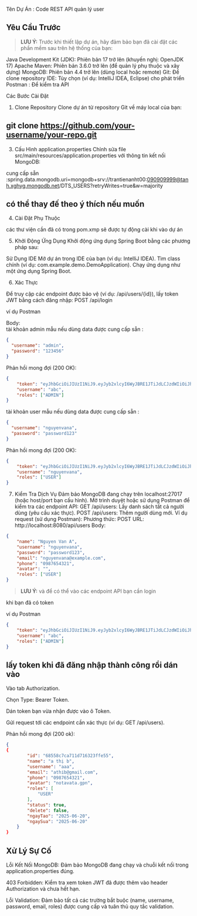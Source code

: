 Tên Dự Án : Code REST API quản lý user

## **Yêu Cầu Trước**
> **LƯU Ý:** Trước khi thiết lập dự án, hãy đảm bảo bạn đã cài đặt các phần mềm sau trên hệ thống của bạn:

Java Development Kit (JDK): Phiên bản 17 trở lên (khuyến nghị: OpenJDK 17)
Apache Maven: Phiên bản 3.6.0 trở lên (để quản lý phụ thuộc và xây dựng)
MongoDB: Phiên bản 4.4 trở lên (dùng local hoặc remote)
Git: Để clone repository
IDE: Tùy chọn (ví dụ: IntelliJ IDEA, Eclipse) cho phát triển
Postman : Để kiểm tra API 

Các Bước Cài Đặt
1. Clone Repository
Clone dự án từ repository Git về máy local của bạn:

##   git clone https://github.com/your-username/your-repo.git

3. Cấu Hình application.properties
Chỉnh sửa file src/main/resources/application.properties với thông tin kết nối MongoDB:

cung cấp sẵn :spring.data.mongodb.uri=mongodb+srv://trantienanht00:090909999@tanh.xghyg.mongodb.net/DTS_USERS?retryWrites=true&w=majority

## có thể thay đế theo ý thích nếu muốn 

4. Cài Đặt Phụ Thuộc

các thư viện cần đã có trong pom.xmp sẽ được tự động cài khi vào dự án

5. Khởi Động Ứng Dụng
Khởi động ứng dụng Spring Boot bằng các phương pháp sau:

Sử Dụng IDE
Mở dự án trong IDE của bạn (ví dụ: IntelliJ IDEA).
Tìm class chính (ví dụ: com.example.demo.DemoApplication).
Chạy ứng dụng như một ứng dụng Spring Boot.

6. Xác Thực

Để truy cập các endpoint được bảo vệ (ví dụ: /api/users/{id}), lấy token JWT bằng cách đăng nhập:
POST /api/login

ví dụ Postman

Body:  
tài khoản admin mẫu nếu dùng data được cung cấp sẵn :


```json
{
  "username": "admin",
  "password": "123456"
}
```
Phản hồi mong đợi (200 OK):
```json
{
    "token": "eyJhbGciOiJIUzI1NiJ9.eyJyb2xlcyI6WyJBRE1JTiJdLCJzdWIiOiJhYmMiLCJpYXQiOjE3NTA0MjYwMTcsImV4cCI6MTc1MDUxMjQxN30...",
    "username": "abc",
    "roles": ["ADMIN"]
}
```
tài khoản user mẫu nếu dùng data được cung cấp sẵn :


```json
{
  "username": "nguyenvana",
  "password": "password123"
}
```
Phản hồi mong đợi (200 OK):
```json
{
    "token": "eyJhbGciOiJIUzI1NiJ9.eyJyb2xlcyI6WyJBRE1JTiJdLCJzdWIiOiJhYmMiLCJpYXQiOjE3NTA0MjYwMTcsImV4cCI6MTc1MDUxMjQxN30...",
    "username": "nguyenvana",
    "roles": ["USER"]
}
```

7. Kiểm Tra Dịch Vụ
Đảm bảo MongoDB đang chạy trên localhost:27017 (hoặc host/port bạn cấu hình).
Mở trình duyệt hoặc sử dụng Postman để kiểm tra các endpoint API:
GET /api/users: Lấy danh sách tất cả người dùng (yêu cầu xác thực). 
POST /api/users: Thêm người dùng mới. 
Ví dụ request (sử dụng Postman):
Phương thức: POST
URL: http://localhost:8080/api/users
Body:
```json
{
    "name": "Nguyen Van A",
    "username": "nguyenvana",
    "password": "password123",
    "email": "nguyenvana@example.com",
    "phone": "0987654321",
    "avatar": "",
    "roles": ["USER"]
}
```
> **LƯU Ý:** và để có thể vào các endpoint API bạn cần login 

khi bạn đã có token 

ví dụ Postman
```json
{
    "token": "eyJhbGciOiJIUzI1NiJ9.eyJyb2xlcyI6WyJBRE1JTiJdLCJzdWIiOiJhYmMiLCJpYXQiOjE3NTA0MjYwMTcsImV4cCI6MTc1MDUxMjQxN30...",
    "username": "abc",
    "roles": ["ADMIN"]
}
```
## lấy token khi đã đăng nhập thành công rồi dán vào 

Vào tab Authorization.

Chọn Type: Bearer Token.

Dán token bạn vừa nhận được vào ô Token.

Gửi request tới các endpoint cần xác thực (ví dụ: GET /api/users).

Phản hồi mong đợi (200 ok):
```json
{
{
        "id": "68558c7ca711d716323ffe55",
        "name": "a thị b",
        "username": "aaa",
        "email": "athib@gmail.com",
        "phone": "0987654321",
        "avatar": "notavata.gpn",
        "roles": [
            "USER"
        ],
        "status": true,
        "delete": false,
        "ngayTao": "2025-06-20",
        "ngaySua": "2025-06-20"
    }
}
```
## Xử Lý Sự Cố

Lỗi Kết Nối MongoDB: Đảm bảo MongoDB đang chạy và chuỗi kết nối trong application.properties đúng.

403 Forbidden: Kiểm tra xem token JWT đã được thêm vào header Authorization và chưa hết hạn.

Lỗi Validation: Đảm bảo tất cả các trường bắt buộc (name, username, password, email, roles) được cung cấp và tuân thủ quy tắc validation.

